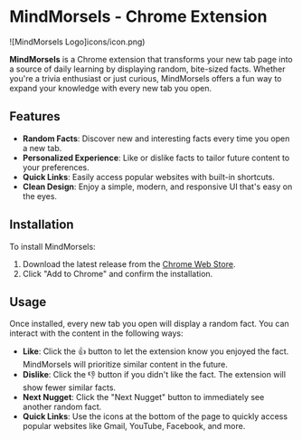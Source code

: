 # MindMorsels - Chrome Extension

![MindMorsels Logo]icons/icon.png)

**MindMorsels** is a Chrome extension that transforms your new tab page into a source of daily learning by displaying random, bite-sized facts. Whether you're a trivia enthusiast or just curious, MindMorsels offers a fun way to expand your knowledge with every new tab you open.

## Features

- **Random Facts**: Discover new and interesting facts every time you open a new tab.
- **Personalized Experience**: Like or dislike facts to tailor future content to your preferences.
- **Quick Links**: Easily access popular websites with built-in shortcuts.
- **Clean Design**: Enjoy a simple, modern, and responsive UI that's easy on the eyes.

## Installation

To install MindMorsels:

1. Download the latest release from the [Chrome Web Store](#).
2. Click "Add to Chrome" and confirm the installation.

## Usage

Once installed, every new tab you open will display a random fact. You can interact with the content in the following ways:

- **Like**: Click the 👍 button to let the extension know you enjoyed the fact. MindMorsels will prioritize similar content in the future.
- **Dislike**: Click the 👎 button if you didn't like the fact. The extension will show fewer similar facts.
- **Next Nugget**: Click the "Next Nugget" button to immediately see another random fact.
- **Quick Links**: Use the icons at the bottom of the page to quickly access popular websites like Gmail, YouTube, Facebook, and more.
